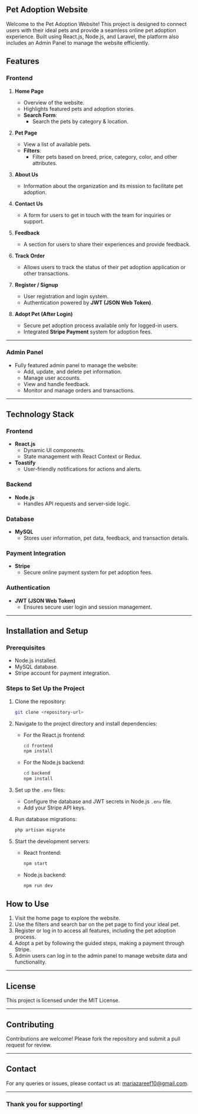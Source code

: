 ## Pet Adoption Website

Welcome to the Pet Adoption Website! This project is designed to connect users with their ideal pets and provide a seamless online pet adoption experience. Built using React.js, Node.js, and Laravel, the platform also includes an Admin Panel to manage the website efficiently.


## Features

### **Frontend**
1. **Home Page**
   - Overview of the website.
   - Highlights featured pets and adoption stories.
   - **Search Form**:
      - Search the pets by category & location.

2. **Pet Page**
   - View a list of available pets.
   - **Filters**:
     - Filter pets based on breed, price, category, color, and other attributes.
  
3. **About Us**
   - Information about the organization and its mission to facilitate pet adoption.

4. **Contact Us**
   - A form for users to get in touch with the team for inquiries or support.

5. **Feedback**
   - A section for users to share their experiences and provide feedback.

6. **Track Order**
   - Allows users to track the status of their pet adoption application or other transactions.

7. **Register / Signup**
   - User registration and login system.
   - Authentication powered by **JWT (JSON Web Token)**.

8. **Adopt Pet (After Login)**
   - Secure pet adoption process available only for logged-in users.
   - Integrated **Stripe Payment** system for adoption fees.

---

### **Admin Panel**
- Fully featured admin panel to manage the website:
  - Add, update, and delete pet information.
  - Manage user accounts.
  - View and handle feedback.
  - Monitor and manage orders and transactions.

---

## Technology Stack

### **Frontend**
- **React.js**
  - Dynamic UI components.
  - State management with React Context or Redux.
- **Toastify**
  - User-friendly notifications for actions and alerts.

### **Backend**
- **Node.js**
  - Handles API requests and server-side logic.

### **Database**
- **MySQL**
  - Stores user information, pet data, feedback, and transaction details.

### **Payment Integration**
- **Stripe**
  - Secure online payment system for pet adoption fees.

### **Authentication**
- **JWT (JSON Web Token)**
  - Ensures secure user login and session management.

---

## Installation and Setup

### **Prerequisites**
- Node.js installed.
- MySQL database.
- Stripe account for payment integration.

### **Steps to Set Up the Project**
1. Clone the repository:
   ```bash
   git clone <repository-url>
   ```

2. Navigate to the project directory and install dependencies:
   - For the React.js frontend:
     ```bash
     cd frontend
     npm install
     ```
   - For the Node.js backend:
     ```bash
     cd backend
     npm install
     ```

3. Set up the `.env` files:
   - Configure the database and JWT secrets in Node.js `.env` file.
   - Add your Stripe API keys.

4. Run database migrations:
   ```bash
   php artisan migrate
   ```

5. Start the development servers:
   - React frontend:
     ```bash
     npm start
     ```
   - Node.js backend:
     ```bash
     npm run dev
     ```

## How to Use

1. Visit the home page to explore the website.
2. Use the filters and search bar on the pet page to find your ideal pet.
3. Register or log in to access all features, including the pet adoption process.
4. Adopt a pet by following the guided steps, making a payment through Stripe.
5. Admin users can log in to the admin panel to manage website data and functionality.

---


## License
This project is licensed under the MIT License.

---

## Contributing
Contributions are welcome! Please fork the repository and submit a pull request for review.

---

## Contact
For any queries or issues, please contact us at: mariazareef10@gmail.com.

---

### Thank you for supporting!

